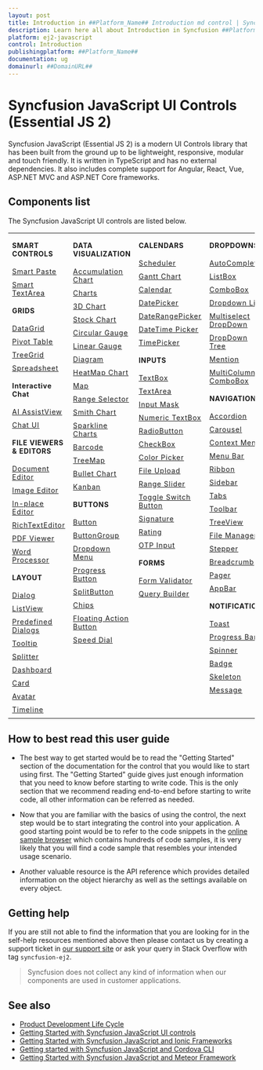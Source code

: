 ```yaml
---
layout: post
title: Introduction in ##Platform_Name## Introduction md control | Syncfusion
description: Learn here all about Introduction in Syncfusion ##Platform_Name## Introduction md control of Syncfusion Essential JS 2 and more.
platform: ej2-javascript
control: Introduction 
publishingplatform: ##Platform_Name##
documentation: ug
domainurl: ##DomainURL##
---
```


# Syncfusion JavaScript UI Controls (Essential JS 2)

Syncfusion JavaScript (Essential JS 2) is a modern UI Controls library that has been built from the ground up to be lightweight, responsive, modular and touch friendly. It is written in TypeScript and has no external dependencies. It also includes complete support for Angular, React, Vue, ASP.NET MVC and ASP.NET Core frameworks.

## Components list

The Syncfusion JavaScript UI controls are listed below.

<style>

tr
{
border:0 !important;
}

td
{
border:0 !important;
vertical-align: top;
}

.controlanchorlink
{
text-decoration: none!important;
font-size: 14px!important;
text-align: left!important;
padding: 5px 0px;
letter-spacing: 1px;
}
.controlcategory
{
font-size: 14px!important;
text-align: left!important;
font-weight: bold!important;
letter-spacing: 0.7px;
}
}

</style>

<table id="table" style="border: 0px;">
<tbody>
<colgroup>
<col style="width: 25%">
<col style="width: 25%">
<col style="width: 25%">
<col style="width: 25%">
</colgroup>
</tbody>
<tr>
    <td>
        <div><p class="controlcategory">SMART CONTROLS</p></div>
        <div class="controlanchorlink"><a target="_self" href="https://ej2.syncfusion.com/documentation/smart-paste-button/getting-started">Smart Paste</a></div>
        <div class="controlanchorlink"><a target="_self" href="https://ej2.syncfusion.com/documentation/smart-textarea/getting-started">Smart TextArea</a></div>
        <div><p class="controlcategory">GRIDS</p></div>
        <div class="controlanchorlink"><a target="_self" href="https://ej2.syncfusion.com/documentation/grid/getting-started">DataGrid</a></div>
        <div class="controlanchorlink"><a target="_self" href="https://ej2.syncfusion.com/documentation/pivotview/getting-started">Pivot Table</a></div>
        <div class="controlanchorlink"><a target="_self" href="https://ej2.syncfusion.com/documentation/treegrid/getting-started">TreeGrid</a></div>
         <div class="controlanchorlink"><a target="_self" href="https://ej2.syncfusion.com/documentation/spreadsheet/getting-started">Spreadsheet</a></div>
          <div><p class="controlcategory">Interactive Chat</p></div>
        <div class="controlanchorlink"><a target="_self" href="https://ej2.syncfusion.com/documentation/ai-assistview/getting-started">AI AssistView</a></div>
        <div class="controlanchorlink"><a target="_self" href="https://ej2.syncfusion.com/documentation/chat-ui/getting-started">Chat UI</a></div>
        <div><p class="controlcategory">FILE VIEWERS & EDITORS</p></div>
        <div class="controlanchorlink"><a target="_self" href="https://ej2.syncfusion.com/documentation/document-editor/getting-started">Document Editor</a></div>
        <div class="controlanchorlink"><a target="_self" href="https://ej2.syncfusion.com/documentation/image-editor/getting-started">Image Editor</a></div>
        <div class="controlanchorlink"><a target="_self" href="https://ej2.syncfusion.com/documentation/in-place-editor/getting-started">In-place Editor</a></div>
        <div class="controlanchorlink"><a target="_self" href="https://ej2.syncfusion.com/documentation/rich-text-editor/getting-started">RichTextEditor</a></div>
        <div class="controlanchorlink"><a target="_self" href="https://ej2.syncfusion.com/documentation/pdfviewer/getting-started">PDF Viewer</a></div>
        <div class="controlanchorlink"><a target="_self" href="https://ej2.syncfusion.com/documentation/document-editor/getting-started">Word Processor</a></div>
        <div><p class="controlcategory">LAYOUT</p></div>
        <div class="controlanchorlink"><a target="_self" href="https://ej2.syncfusion.com/documentation/dialog/getting-started">Dialog</a></div>
        <div class="controlanchorlink"><a target="_self" href="https://ej2.syncfusion.com/documentation/listview/getting-started">ListView</a></div>
         <div class="controlanchorlink"><a target="_self" href="https://ej2.syncfusion.com/documentation/predefined-dialogs/getting-started">Predefined Dialogs</a></div>
        <div class="controlanchorlink"><a target="_self" href="https://ej2.syncfusion.com/documentation/tooltip/getting-started">Tooltip</a></div>
        <div class="controlanchorlink"><a target="_self" href="https://ej2.syncfusion.com/documentation/splitter/getting-started">Splitter</a></div>
        <div class="controlanchorlink"><a target="_self" href="https://ej2.syncfusion.com/documentation/dashboard-layout/getting-started">Dashboard</a></div>
        <div class="controlanchorlink"><a target="_self" href="https://ej2.syncfusion.com/documentation/card/getting-started">Card</a></div>
        <div class="controlanchorlink"><a target="_self" href="https://ej2.syncfusion.com/documentation/avatar/getting-started">Avatar</a></div>
        <div class="controlanchorlink"><a target="_self" href="https://ej2.syncfusion.com/documentation/timeline/getting-started">Timeline</a></div>
    </td>
    <td>
        <div><p class="controlcategory">DATA VISUALIZATION</p></div>
        <div class="controlanchorlink"><a target="_self" href="https://ej2.syncfusion.com/documentation/accumulation-chart/getting-started">Accumulation Chart</a></div>
        <div class="controlanchorlink"><a target="_self" href="https://ej2.syncfusion.com/documentation/chart/getting-started">Charts</a></div>
        <div class="controlanchorlink"><a target="_self" href="https://ej2.syncfusion.com/documentation/3d-chart/getting-started">3D Chart</a></div>
        <div class="controlanchorlink"><a target="_self" href="https://ej2.syncfusion.com/documentation/stock-chart/getting-started">Stock Chart</a></div>
        <div class="controlanchorlink"><a target="_self" href="https://ej2.syncfusion.com/documentation/circular-gauge/getting-started">Circular Gauge</a></div>
        <div class="controlanchorlink"><a target="_self" href="https://ej2.syncfusion.com/documentation/linear-gauge/getting-started">Linear Gauge</a></div>
        <div class="controlanchorlink"><a target="_self" href="https://ej2.syncfusion.com/documentation/diagram/getting-started">Diagram </a></div>
        <div class="controlanchorlink"><a target="_self" href="https://ej2.syncfusion.com/documentation/heatmap-chart/getting-started">HeatMap Chart</a></div>
        <div class="controlanchorlink"><a target="_self" href="https://ej2.syncfusion.com/documentation/maps/getting-started">Map</a></div>
        <div class="controlanchorlink"><a target="_self" href="https://ej2.syncfusion.com/documentation/range-navigator/getting-started">Range Selector</a></div>
        <div class="controlanchorlink"><a target="_self" href="https://ej2.syncfusion.com/documentation/smithchart/getting-started">Smith Chart</a></div>
        <div class="controlanchorlink"><a target="_self" href="https://ej2.syncfusion.com/documentation/sparkline/getting-started">Sparkline Charts</a></div>
        <div class="controlanchorlink"><a target="_self" href="https://ej2.syncfusion.com/documentation/barcode/getting-started">Barcode</a></div>
        <div class="controlanchorlink"><a target="_self" href="https://ej2.syncfusion.com/documentation/treemap/getting-started">TreeMap</a></div>
        <div class="controlanchorlink"><a target="_self" href="https://ej2.syncfusion.com/documentation/bullet-chart/getting-started">Bullet Chart</a></div>
        <div class="controlanchorlink"><a target="_self" href="https://ej2.syncfusion.com/documentation/kanban/getting-started">Kanban</a></div>
        <div><p class="controlcategory">BUTTONS</p></div>
        <div class="controlanchorlink"><a target="_self" href="https://ej2.syncfusion.com/documentation/button/getting-started">Button</a></div>
        <div class="controlanchorlink"><a target="_self" href="https://ej2.syncfusion.com/documentation/button-group/getting-started">ButtonGroup</a></div>
        <div class="controlanchorlink"><a target="_self" href="https://ej2.syncfusion.com/documentation/drop-down-button/getting-started">Dropdown Menu</a></div>
        <div class="controlanchorlink"><a target="_self" href="https://ej2.syncfusion.com/documentation/progress-button/getting-started">Progress Button</a></div>
        <div class="controlanchorlink"><a target="_self" href="https://ej2.syncfusion.com/documentation/split-button/getting-started">SplitButton</a></div>
        <div class="controlanchorlink"><a target="_self" href="https://ej2.syncfusion.com/documentation/chips/getting-started">Chips</a></div>
        <div class="controlanchorlink"><a target="_self" href="https://ej2.syncfusion.com/documentation/floating-action-button/getting-started">Floating Action Button</a></div>
        <div class="controlanchorlink"><a target="_self" href="https://ej2.syncfusion.com/documentation/speed-dial/getting-started">Speed Dial</a></div>
    </td>
    <td>
        <div><p class="controlcategory">CALENDARS</p></div>
        <div class="controlanchorlink"><a target="_self" href="https://ej2.syncfusion.com/documentation/schedule/getting-started">Scheduler</a></div>
        <div class="controlanchorlink"><a target="_self" href="https://ej2.syncfusion.com/documentation/gantt/getting-started">Gantt Chart</a></div>
        <div class="controlanchorlink"><a target="_self" href="https://ej2.syncfusion.com/documentation/calendar/getting-started">Calendar</a></div>
        <div class="controlanchorlink"><a target="_self" href="https://ej2.syncfusion.com/documentation/datepicker/getting-started">DatePicker</a></div>
        <div class="controlanchorlink"><a target="_self" href="https://ej2.syncfusion.com/documentation/daterangepicker/getting-started">DateRangePicker</a></div>
        <div class="controlanchorlink"><a target="_self" href="https://ej2.syncfusion.com/documentation/datetimepicker/getting-started">DateTime Picker</a></div>
        <div class="controlanchorlink"><a target="_self" href="https://ej2.syncfusion.com/documentation/timepicker/getting-started">TimePicker</a></div>
        <div><p class="controlcategory">INPUTS</p></div>
        <div class="controlanchorlink"><a target="_self" href="https://ej2.syncfusion.com/documentation/textbox/getting-started">TextBox</a></div>
        <div class="controlanchorlink"><a target="_self" href="https://ej2.syncfusion.com/documentation/textarea/getting-started">TextArea</a></div>
        <div class="controlanchorlink"><a target="_self" href="https://ej2.syncfusion.com/documentation/maskedtextbox/getting-started">Input Mask</a></div>
        <div class="controlanchorlink"><a target="_self" href="https://ej2.syncfusion.com/documentation/numerictextbox/getting-started">Numeric TextBox</a></div>
        <div class="controlanchorlink"><a target="_self" href="https://ej2.syncfusion.com/documentation/radio-button/getting-started">RadioButton</a></div>
        <div class="controlanchorlink"><a target="_self" href="https://ej2.syncfusion.com/documentation/check-box/getting-started">CheckBox</a></div>
        <div class="controlanchorlink"><a target="_self" href="https://ej2.syncfusion.com/documentation/color-picker/getting-started">Color Picker</a></div>
        <div class="controlanchorlink"><a target="_self" href="https://ej2.syncfusion.com/documentation/uploader/getting-started">File Upload</a></div>
        <div class="controlanchorlink"><a target="_self" href="https://ej2.syncfusion.com/documentation/range-slider/getting-started">Range Slider</a></div>
        <div class="controlanchorlink"><a target="_self" href="https://ej2.syncfusion.com/documentation/switch/getting-started">Toggle Switch Button</a></div>
        <div class="controlanchorlink"><a target="_self" href="https://ej2.syncfusion.com/documentation/signature/getting-started">Signature</a></div>
        <div class="controlanchorlink"><a target="_self" href="https://ej2.syncfusion.com/documentation/rating/getting-started">Rating</a></div>
        <div class="controlanchorlink"><a target="_self" href="https://ej2.syncfusion.com/documentation/otp-input/getting-started">OTP Input</a></div>
        <div><p class="controlcategory">FORMS</p></div>
        <div class="controlanchorlink"><a target="_self" href="https://ej2.syncfusion.com/documentation/form-validator/validation-rules/">Form Validator</a></div>
        <div class="controlanchorlink"><a target="_self" href="https://ej2.syncfusion.com/documentation/query-builder/getting-started">Query Builder</a></div>
    </td>
    <td>
        <div><p class="controlcategory">DROPDOWNS</p></div>
        <div class="controlanchorlink"><a target="_self" href="https://ej2.syncfusion.com/documentation/auto-complete/getting-started">AutoComplete</a></div>
        <div class="controlanchorlink"><a target="_self" href="https://ej2.syncfusion.com/documentation/list-box/getting-started">ListBox</a></div>
        <div class="controlanchorlink"><a target="_self" href="https://ej2.syncfusion.com/documentation/combo-box/getting-started">ComboBox</a></div>
        <div class="controlanchorlink"><a target="_self" href="https://ej2.syncfusion.com/documentation/drop-down-list/getting-started">Dropdown List</a></div>
        <div class="controlanchorlink"><a target="_self" href="https://ej2.syncfusion.com/documentation/multi-select/getting-started">Multiselect DropDown</a></div>
        <div class="controlanchorlink"><a target="_self" href="https://ej2.syncfusion.com/documentation/drop-down-tree/getting-started">DropDown Tree</a></div>
        <div class="controlanchorlink"><a target="_self" href="https://ej2.syncfusion.com/documentation/mention/getting-started">Mention</a></div>
        <div class="controlanchorlink"><a target="_self" href="https://ej2.syncfusion.com/documentation/multicolumn-combobox/getting-started">MultiColumn ComboBox</a></div>
        <div><p class="controlcategory">NAVIGATION</p></div>
        <div class="controlanchorlink"><a target="_self" href="https://ej2.syncfusion.com/documentation/accordion/getting-started">Accordion</a></div>
         <div class="controlanchorlink"><a target="_self" href="https://ej2.syncfusion.com/documentation/carousel/getting-started">Carousel</a></div>
        <div class="controlanchorlink"><a target="_self" href="https://ej2.syncfusion.com/documentation/context-menu/getting-started">Context Menu</a></div>
        <div class="controlanchorlink"><a target="_self" href="https://ej2.syncfusion.com/documentation/menu/getting-started">Menu Bar</a></div>
        <div class="controlanchorlink"><a target="_self" href="https://ej2.syncfusion.com/documentation/ribbon/getting-started">Ribbon</a></div>
        <div class="controlanchorlink"><a target="_self" href="https://ej2.syncfusion.com/documentation/sidebar/getting-started">Sidebar</a></div>
        <div class="controlanchorlink"><a target="_self" href="https://ej2.syncfusion.com/documentation/tab/getting-started">Tabs</a></div>
        <div class="controlanchorlink"><a target="_self" href="https://ej2.syncfusion.com/documentation/toolbar/getting-started">Toolbar</a></div>
        <div class="controlanchorlink"><a target="_self" href="https://ej2.syncfusion.com/documentation/treeview/getting-started">TreeView</a></div>
        <div class="controlanchorlink"><a target="_self" href="https://ej2.syncfusion.com/documentation/file-manager/getting-started">File Manager</a></div>
        <div class="controlanchorlink"><a target="_self" href="https://ej2.syncfusion.com/documentation/stepper/getting-started">Stepper</a></div>
        <div class="controlanchorlink"><a target="_self" href="https://ej2.syncfusion.com/documentation/breadcrumb/getting-started">Breadcrumb</a></div>
        <div class="controlanchorlink"><a target="_self" href="https://ej2.syncfusion.com/documentation/pager/getting-started">Pager</a></div>
        <div class="controlanchorlink"><a target="_self" href="https://ej2.syncfusion.com/documentation/appbar/getting-started">AppBar</a></div>
        <div><p class="controlcategory">NOTIFICATION</p></div>
        <div class="controlanchorlink"><a target="_self" href="https://ej2.syncfusion.com/documentation/toast/getting-started">Toast</a></div>
        <div class="controlanchorlink"><a target="_self" href="https://ej2.syncfusion.com/documentation/progressbar/getting-started">Progress Bar</a></div>
        <div class="controlanchorlink"><a target="_self" href="https://ej2.syncfusion.com/documentation/spinner/getting-started">Spinner</a></div>
        <div class="controlanchorlink"><a target="_self" href="https://ej2.syncfusion.com/documentation/badge/getting-started">Badge</a></div>
        <div class="controlanchorlink"><a target="_self" href="https://ej2.syncfusion.com/documentation/skeleton/getting-started">Skeleton</a></div>
        <div class="controlanchorlink"><a target="_self" href="https://ej2.syncfusion.com/documentation/message/getting-started">Message</a></div>
    </td>
</tr>
</table>

## How to best read this user guide

* The best way to get started would be to read the "Getting Started" section of the documentation for the control that you would like to start using first. The "Getting Started" guide gives just enough information that you need to know before starting to write code. This is the only section that we recommend reading end-to-end before starting to write code, all other information can be referred as needed.

* Now that you are familiar with the basics of using the control, the next step would be to start integrating the control into your application. A good starting point would be to refer to the code snippets in the [online sample browser](https://ej2.syncfusion.com/home/)
which contains hundreds of code samples, it is very likely that you will find a code sample that resembles your intended usage scenario.

* Another valuable resource is the API reference which provides detailed information on the object hierarchy as well as the settings available on every object.

## Getting help

If you are still not able to find the information that you are looking for in the self-help resources mentioned above then please contact us by creating a support ticket in [our support site](https://syncfusion.com/support) or ask your query in Stack Overflow with tag `syncfusion-ej2`.

> Syncfusion does not collect any kind of information when our components are used in customer applications.

## See also

* [Product Development Life Cycle](https://www.syncfusion.com/support/product-lifecycle/estudio)
* [Getting Started with Syncfusion JavaScript UI controls](https://ej2.syncfusion.com/documentation/getting-started/quick-start)
* [Getting Started with Syncfusion JavaScript and Ionic Frameworks](https://ej2.syncfusion.com/documentation/getting-started/ionic)
* [Getting started with Syncfusion JavaScript and Cordova CLI](https://ej2.syncfusion.com/documentation/getting-started/cordova)
* [Getting Started with Syncfusion JavaScript and Meteor Framework](https://ej2.syncfusion.com/documentation/getting-started/meteor)